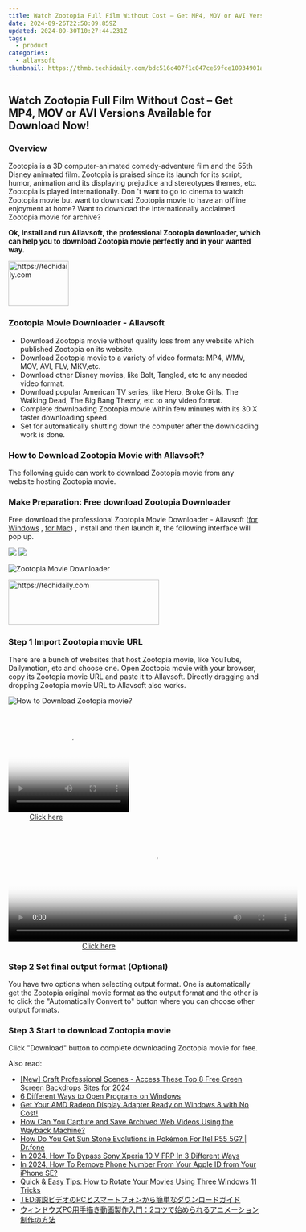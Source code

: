 ```yaml
---
title: Watch Zootopia Full Film Without Cost – Get MP4, MOV or AVI Versions Available for Download Now!
date: 2024-09-26T22:50:09.859Z
updated: 2024-09-30T10:27:44.231Z
tags:
  - product
categories:
  - allavsoft
thumbnail: https://thmb.techidaily.com/bdc516c407f1c047ce69fce10934901af5b77e56306af6bf8cabd1b35043cc3e.jpg
---
```


## Watch Zootopia Full Film Without Cost – Get MP4, MOV or AVI Versions Available for Download Now!

### Overview

Zootopia is a 3D computer-animated comedy-adventure film and the 55th Disney animated film. Zootopia is praised since its launch for its script, humor, animation and its displaying prejudice and stereotypes themes, etc. Zootopia is played internationally. Don 't want to go to cinema to watch Zootopia movie but want to download Zootopia movie to have an offline enjoyment at home? Want to download the internationally acclaimed Zootopia movie for archive?

**Ok, install and run Allavsoft, the professional Zootopia downloader, which can help you to download Zootopia movie perfectly and in your wanted way.**

<!-- affiliate ads begin -->
<a href="https://bluetties.sjv.io/c/5597632/2141688/17094" target="_top" id="2141688">
  <img src="//a.impactradius-go.com/display-ad/17094-2141688" border="0" alt="https://techidaily.com" width="120" height="90"/>
</a>
<img height="0" width="0" src="https://bluetties.sjv.io/i/5597632/2141688/17094" style="position:absolute;visibility:hidden;" border="0" />
<!-- affiliate ads end -->

### Zootopia Movie Downloader - Allavsoft

* Download Zootopia movie without quality loss from any website which published Zootopia on its website.
* Download Zootopia movie to a variety of video formats: MP4, WMV, MOV, AVI, FLV, MKV,etc.
* Download other Disney movies, like Bolt, Tangled, etc to any needed video format.
* Download popular American TV series, like Hero, Broke Girls, The Walking Dead, The Big Bang Theory, etc to any video format.
* Complete downloading Zootopia movie within few minutes with its 30 X faster downloading speed.
* Set for automatically shutting down the computer after the downloading work is done.

### How to Download Zootopia Movie with Allavsoft?

The following guide can work to download Zootopia movie from any website hosting Zootopia movie.

### Make Preparation: Free download Zootopia Downloader

Free download the professional Zootopia Movie Downloader - Allavsoft ([for Windows](https://tools.techidaily.com/allavsoft/products/) , [for Mac](https://tools.techidaily.com/allavsoft/products/)) , install and then launch it, the following interface will pop up.

[![](https://www.allavsoft.com/how-to/../images/how-to/free-download-win.jpg)](https://tools.techidaily.com/allavsoft/products/) [![](https://www.allavsoft.com/how-to/../images/how-to/free-download-mac.jpg)](https://tools.techidaily.com/allavsoft/products/)

![Zootopia Movie Downloader](https://www.allavsoft.com/how-to/../images/allavsoft/screen-shot-600.jpg)

<!-- affiliate ads begin -->
<a href="https://aligracehair.sjv.io/c/5597632/1938716/19272" target="_top" id="1938716">
  <img src="//a.impactradius-go.com/display-ad/19272-1938716" border="0" alt="https://techidaily.com" width="300" height="90"/>
</a>
<img height="0" width="0" src="https://aligracehair.sjv.io/i/5597632/1938716/19272" style="position:absolute;visibility:hidden;" border="0" />
<!-- affiliate ads end -->

### Step 1 Import Zootopia movie URL

There are a bunch of websites that host Zootopia movie, like YouTube, Dailymotion, etc and choose one. Open Zootopia movie with your browser, copy its Zootopia movie URL and paste it to Allavsoft. Directly dragging and dropping Zootopia movie URL to Allavsoft also works.

![How to Download Zootopia movie?](https://www.allavsoft.com/how-to/../images/how-to/download-rtmp-video/download-rtmp-video.jpg)

<!-- affiliate ads begin -->
<span id="1328679">
					<video width="240" height="200" style="cursor:pointer"
           poster="//a.impactradius-go.com/display-clicktoplayimage/1328679.png"
           onclick="if(!this.playClicked){this.play();this.setAttribute('controls',true);this.playClicked=true;}">
	   <source src="//a.impactradius-go.com/display-ad/15852-1328679">
	   <img src="//a.impactradius-go.com/display-clicktoplayimage/1328679.png" style="border: none; height: 100%; width: 100%; object-fit: contain">
	</video>
	<div style="width:150px;text-align:center"><a href="javascript:window.open(decodeURIComponent('https%3A%2F%2Fthefitville.pxf.io%2Fc%2F5597632%2F1328679%2F15852'), '_blank');void(0);">Click here</a></div>
</span>
<img height="0" width="0" src="https://imp.pxf.io/i/5597632/1328679/15852" style="position:absolute;visibility:hidden;" border="0" />
<!-- affiliate ads end -->

<!-- affiliate ads begin -->
<span id="1983446">
					<video width="576" height="240" style="cursor:pointer"
           poster="//a.impactradius-go.com/display-clicktoplayimage/1983446.png"
           onclick="if(!this.playClicked){this.play();this.setAttribute('controls',true);this.playClicked=true;}">
	   <source src="//a.impactradius-go.com/display-ad/22993-1983446">
	   <img src="//a.impactradius-go.com/display-clicktoplayimage/1983446.png" style="border: none; height: 100%; width: 100%; object-fit: contain">
	</video>
	<div style="width:360px;text-align:center"><a href="javascript:window.open(decodeURIComponent('https%3A%2F%2Fhomestyler.sjv.io%2Fc%2F5597632%2F1983446%2F22993'), '_blank');void(0);">Click here</a></div>
</span>
<img height="0" width="0" src="https://imp.pxf.io/i/5597632/1983446/22993" style="position:absolute;visibility:hidden;" border="0" />
<!-- affiliate ads end -->

### Step 2 Set final output format (Optional)

You have two options when selecting output format. One is automatically get the Zootopia original movie format as the output format and the other is to click the "Automatically Convert to" button where you can choose other output formats.

### Step 3 Start to download Zootopia movie

Click "Download" button to complete downloading Zootopia movie for free.

<ins class="adsbygoogle"
     style="display:block"
     data-ad-format="autorelaxed"
     data-ad-client="ca-pub-7571918770474297"
     data-ad-slot="1223367746"></ins>

<ins class="adsbygoogle"
     style="display:block"
     data-ad-client="ca-pub-7571918770474297"
     data-ad-slot="8358498916"
     data-ad-format="auto"
     data-full-width-responsive="true"></ins>

<span class="atpl-alsoreadstyle">Also read:</span>
<div><ul>
<li><a href="https://facebook-video-footage.techidaily.com/new-craft-professional-scenes-access-these-top-8-free-green-screen-backdrops-sites-for-2024/"><u>[New] Craft Professional Scenes - Access These Top 8 Free Green Screen Backdrops Sites for 2024</u></a></li>
<li><a href="https://windows11.techidaily.com/6-different-ways-to-open-programs-on-windows/"><u>6 Different Ways to Open Programs on Windows</u></a></li>
<li><a href="https://win-amazing.techidaily.com/get-your-amd-radeon-display-adapter-ready-on-windows-8-with-no-cost/"><u>Get Your AMD Radeon Display Adapter Ready on Windows 8 with No Cost!</u></a></li>
<li><a href="https://win-advanced.techidaily.com/how-can-you-capture-and-save-archived-web-videos-using-the-wayback-machine/"><u>How Can You Capture and Save Archived Web Videos Using the Wayback Machine?</u></a></li>
<li><a href="https://android-pokemon-go.techidaily.com/how-do-you-get-sun-stone-evolutions-in-pokemon-for-itel-p55-5g-drfone-by-drfone-virtual-android/"><u>How Do You Get Sun Stone Evolutions in Pokémon For Itel P55 5G? | Dr.fone</u></a></li>
<li><a href="https://android-frp.techidaily.com/in-2024-how-to-bypass-sony-xperia-10-v-frp-in-3-different-ways-by-drfone-android/"><u>In 2024, How To Bypass Sony Xperia 10 V FRP In 3 Different Ways</u></a></li>
<li><a href="https://apple-account.techidaily.com/in-2024-how-to-remove-phone-number-from-your-apple-id-from-your-iphone-se-by-drfone-ios/"><u>In 2024, How To Remove Phone Number From Your Apple ID from Your iPhone SE?</u></a></li>
<li><a href="https://win-advanced.techidaily.com/quick-and-easy-tips-how-to-rotate-your-movies-using-three-windows-11-tricks/"><u>Quick & Easy Tips: How to Rotate Your Movies Using Three Windows 11 Tricks</u></a></li>
<li><a href="https://win-advanced.techidaily.com/tedpc/"><u>TED演説ビデオのPCとスマートフォンから簡単なダウンロードガイド</u></a></li>
<li><a href="https://win-advanced.techidaily.com/pc2/"><u>ウィンドウズPC用手描き動画製作入門：2コツで始められるアニメーション制作の方法</u></a></li>
</ul></div>

